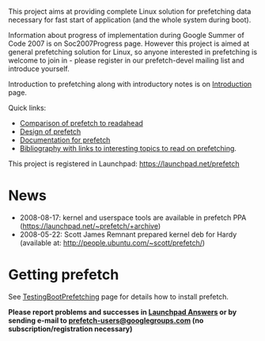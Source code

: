 This project aims at providing complete Linux solution for prefetching data necessary for fast start of application (and the whole system during boot).

Information about progress of implementation during Google Summer of Code 2007 is on Soc2007Progress page. However this project is aimed at general prefetching solution for Linux, so anyone interested in prefetching is welcome to join in - please register in our prefetch-devel mailing list and introduce yourself.

Introduction to prefetching along with introductory notes is on [Introduction](Introduction.md) page.

Quick links:
  * [Comparison of prefetch to readahead](ComparisonToReadahead.md)
  * [Design of prefetch](Design.md)
  * [Documentation for prefetch](Documentation.md)
  * [Bibliography with links to interesting topics to read on prefetching](Bibliography.md).

This project is registered in Launchpad: https://launchpad.net/prefetch

# News #
  * 2008-08-17: kernel and userspace tools are available in prefetch PPA (https://launchpad.net/~prefetch/+archive)
  * 2008-05-22: Scott James Remnant prepared kernel deb for Hardy (available at: http://people.ubuntu.com/~scott/prefetch/)

# Getting prefetch #
See [TestingBootPrefetching](TestingBootPrefetching.md) page for details how to install prefetch.

**Please report problems and successes in [Launchpad Answers](https://answers.launchpad.net/prefetch/) or by sending e-mail to prefetch-users@googlegroups.com (no subscription/registration necessary)**